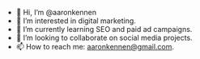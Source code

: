 - 👋 Hi, I’m @aaronkennen
- 👀 I’m interested in digital marketing.
- 🌱 I’m currently learning SEO and paid ad campaigns.
- 💞️ I’m looking to collaborate on social media projects.
- 📫 How to reach me: aaronkennen@gmail.com.

<!---
aaronkennen/aaronkennen is a ✨ special ✨ repository because its `README.md` (this file) appears on your GitHub profile.
You can click the Preview link to take a look at your changes.
--->
